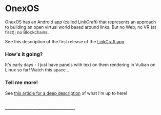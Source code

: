 
# OnexOS

OnexOS has an Android app (called LinkCraft) that represents an approach to building an
open virtual world based around links. But no Web; no VR (at first); no Blockchains.

See this description of the first release of the [LinkCraft app](README-App.md).

### How's it going?

It's early days - I just have panels with text on them rendering in Vulkan on Linux so
far! Watch this space...

### Tell me more!

See <a href="http://object.network/index-meta-web.html">this article for a deep
description</a> of what I'm up to here!


<br/>
____________________________________




